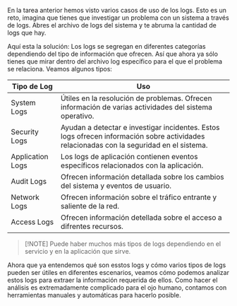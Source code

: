 En la tarea anterior hemos visto varios casos de uso de los logs. Esto es un reto, imagina que tienes que investigar un problema con un sistema a través de logs. Abres el archivo de logs del sistema y te abruma la cantidad de logs que hay.

Aquí esta la solución: Los logs se segregan en diferentes categorías dependiendo del tipo de información  que ofrecen. Así que ahora ya sólo tienes que mirar dentro del archivo log específico para el que el problema se relaciona. Veamos algunos tipos:

| Tipo de Log      | Uso                                                                                                                                      |
| ---------------- | ---------------------------------------------------------------------------------------------------------------------------------------- |
| System Logs      | Útiles en la resolución de problemas. Ofrecen información de varias actividades del sistema operativo.                                   |
| Security Logs    | Ayudan a detectar e investigar incidentes. Estos logs ofrecen información sobre actividades relacionadas con la seguridad en el sistema. |
| Application Logs | Los logs de aplicación contienen eventos específicos relacionados con la aplicación.                                                     |
| Audit Logs       | Ofrecen información detallada sobre los cambios del sistema y eventos de usuario.                                                        |
| Network Logs     | Ofrecen información sobre el tráfico entrante y saliente de la red.                                                                      |
| Access Logs      | Ofrecen información detellada sobre el acceso a difrentes recursos.                                                                      |

>[!NOTE] Puede haber muchos más tipos de logs dependiendo en el servicio y en la aplicación que sirve.

Ahora que ya entendemos qué son esstos logs y cómo varios tipos de logs pueden ser útiles en diferentes escenarios, veamos cómo podemos analizar estos logs para extraer la información requerida de ellos. Como hacer el análisis es extremadamente complicado para el ojo humano, contamos con herramientas manuales y automáticas para hacerlo posible.
